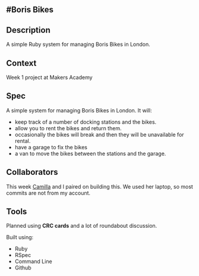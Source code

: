 #Boris Bikes
--------

## Description
A simple Ruby system for managing Boris Bikes in London.


## Context

Week 1 project at Makers Academy


## Spec

A simple system for managing Boris Bikes in London. It will:
* keep track of a number of docking stations and the bikes. 
* allow you to rent the bikes and return them.
* occasionally the bikes will break and then they will be unavailable for rental.
* have a garage to fix the bikes 
* a van to move the bikes between the stations and the garage.

## Collaborators

This week [Camilla](https://github.com/camillavk) and I paired on building this. We used her laptop, so most commits are not from my account.


## Tools

Planned using **CRC cards** and a lot of roundabout discussion.

Built using:
* Ruby
* RSpec 
* Command Line
* Github
